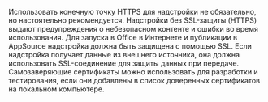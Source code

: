 Использовать конечную точку HTTPS для надстройки не обязательно, но настоятельно рекомендуется. Надстройки без SSL-защиты (HTTPS) выдают предупреждения о небезопасном контенте и ошибки во время использования. Для запуска в Office в Интернете и публикации в AppSource надстройка должна быть защищена с помощью SSL. Если надстройка получает данные из внешнего источника, она должна использовать SSL-соединение для защиты данных при передаче. Самозаверяющие сертификаты можно использовать для разработки и тестирования, если они добавлены в список доверенных сертификатов на локальном компьютере.

